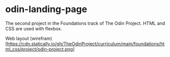 # odin-landing-page

The second project in the Foundations track of The Odin Project. HTML and CSS are used with flexbox.

Web layout (wirefram)[https://cdn.statically.io/gh/TheOdinProject/curriculum/main/foundations/html_css/project/odin-project.png]
